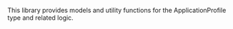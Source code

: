 This library provides models and utility functions for the ApplicationProfile type and related logic.
